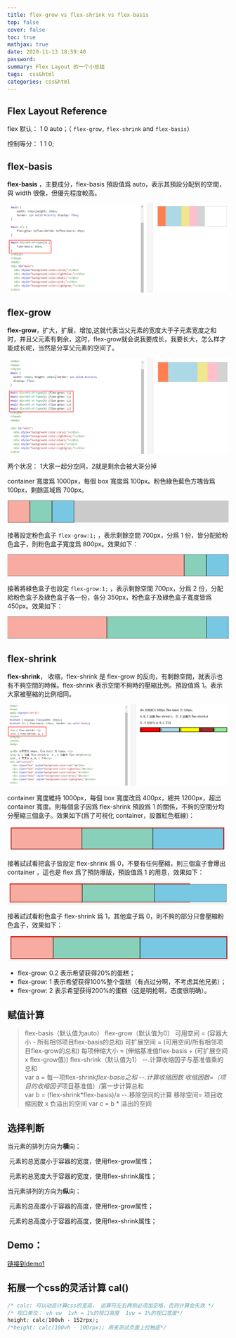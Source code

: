 ```yaml
---
title: flex-grow vs flex-shrink vs flex-basis
top: false
cover: false
toc: true
mathjax: true
date: 2020-11-13 18:59:40
password:
summary: Flex Layout 的一个小总结
tags:  css&html
categories: css&html
---
```


## Flex Layout Reference

flex 默认： 1 0 auto；（ `flex-grow,` `flex-shrink` and `flex-basis`）

控制等分： 1  1  0;

##  flex-basis 

 **flex-basis**  ，主要成分，flex-basis 預設值爲 auto，表示其預設分配到的空間，與 width 很像，但優先程度較高。

![](flex-grow-vs-flex-shrink-vs-flex-basis/1605267508063.png)

## flex-grow

**flex-grow**，扩大，扩展，增加,这就代表当父元素的宽度大于子元素宽度之和时，并且父元素有剩余，这时，flex-grow就会说我要成长，我要长大，怎么样才能成长呢，当然是分享父元素的空间了。

![](flex-grow-vs-flex-shrink-vs-flex-basis/1605267618433.png)

两个状况： 1大家一起分空间，2就是剩余会被大哥分掉

container 寬度爲 1000px，每個 box 寬度爲 100px。粉色綠色藍色方塊皆爲 100px，剩餘區域爲 700px。

![](flex-grow-vs-flex-shrink-vs-flex-basis/1605774181775.png)

接著設定粉色盒子 `flex-grow:1;` ，表示剩餘空間 700px，分爲 1 份，皆分配給粉色盒子，則粉色盒子寬度爲 800px。效果如下：

![](flex-grow-vs-flex-shrink-vs-flex-basis/1605774210372.png)

接著將綠色盒子也設定 `flex-grow:1;` ，表示剩餘空間 700px，分爲 2 份，分配給粉色盒子及綠色盒子各一份，各分 350px，粉色盒子及綠色盒子寬度皆爲 450px。效果如下：

![](flex-grow-vs-flex-shrink-vs-flex-basis/1605774235983.png)

##  flex-shrink

**flex-shrink**， 收缩，flex-shrink 是 flex-grow 的反向，有剩餘空間，就表示也有不夠空間的時候。flex-shrink 表示空間不夠時的壓縮比例。預設值爲 1。表示大家被壓縮的比例相同。

![](flex-grow-vs-flex-shrink-vs-flex-basis/1605267974102.png)

container 寬度維持 1000px，每個 box 寬度改爲 400px，總共 1200px，超出 container 寬度。則每個盒子因爲 flex-shrink 預設爲 1 的關係，不夠的空間分均分壓縮三個盒子。效果如下(爲了可視化 container，設置紅色框線)：

![](flex-grow-vs-flex-shrink-vs-flex-basis/1605774424023.png)

接著試試看把盒子皆設定 flex-shrink 爲 0，不要有任何壓縮，則三個盒子會爆出 container ，這也是 flex 爲了預防爆版，預設值爲 1 的用意，效果如下：

![](flex-grow-vs-flex-shrink-vs-flex-basis/1605774443655.png)

接著試試看粉色盒子 flex-shrink 爲 1，其他盒子爲 0，則不夠的部分只會壓縮粉色盒子，效果如下：

![](flex-grow-vs-flex-shrink-vs-flex-basis/1605774467911.png)

- flex-grow: 0.2 表示希望获得20%的蛋糕；
- flex-grow: 1 表示希望获得100%整个蛋糕（有点过分啊，不考虑其他兄弟）；
- flex-grow: 2 表示希望获得200%的蛋糕（这是明抢啊，态度很明确）。

## 赋值计算

> flex-basis（默认值为auto）
> flex-grow（默认值为0）
> 	可用空间 = (容器大小 - 所有相邻项目flex-basis的总和)
> 	可扩展空间 = (可用空间/所有相邻项目flex-grow的总和)
> 	每项伸缩大小 = (伸缩基准值flex-basis + (可扩展空间 x flex-grow值))
> flex-shrink（默认值为1）
> 	--.计算收缩因子与基准值乘的总和  
> 	  var a = 每一项flex-shrink*flex-basis之和
> 	 --.计算收缩因数
> 	  收缩因数=（项目的收缩因子*项目基准值）/第一步计算总和   
> 	   var b =  (flex-shrink*flex-basis)/a
> 	 --.移除空间的计算
> 	   移除空间= 项目收缩因数 x 负溢出的空间 
> 	    var c =  b * 溢出的空间    

## 选择判断

当元素的排列方向为**横**向：

​	元素的总宽度小于容器的宽度，使用flex-grow属性；

​	元素的总宽度大于容器的宽度，使用flex-shrink属性；

当元素排列的方向为**纵**向：

​	元素的总高度小于容器的高度，使用flex-grow属性；

​	元素的总高度小于容器的高度，使用flex-shrink属性；

## Demo：

<a href="/demo/quiz/html/flex.html">链接到demo1</a>

## 拓展一个css的灵活计算 cal()

```css
/* calc: 可以动态计算css的宽高， 运算符左右两侧必须加空格，否则计算会失效 */
/* 视口单位： vh vw  1vh = 1%的视口高度  1vw = 1%的视口宽度*/
height: calc(100vh - 152rpx);
/*height: calc(100vh - 100rpx); 用来测试页面上拉触底*/
```

